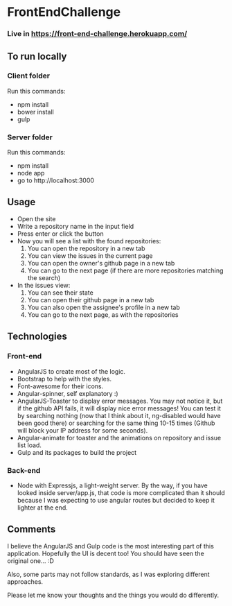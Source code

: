 # FrontEndChallenge

### Live in https://front-end-challenge.herokuapp.com/

## To run locally

### Client folder

Run this commands:

* npm install
* bower install
* gulp

### Server folder

Run this commands:

* npm install
* node app
* go to http://localhost:3000

## Usage

* Open the site
* Write a repository name in the input field
* Press enter or click the button
* Now you will see a list with the found repositories:
    1) You can open the repository in a new tab
    2) You can view the issues in the current page
    3) You can open the owner's github page in a new tab
    3) You can go to the next page (if there are more repositories matching the search)
* In the issues view:
    1) You can see their state
    2) You can open their github page in a new tab
    3) You can also open the assignee's profile in a new tab
    4) You can go to the next page, as with the repositories


## Technologies

### Front-end

* AngularJS to create most of the logic.
* Bootstrap to help with the styles.
* Font-awesome for their icons.
* Angular-spinner, self explanatory :)
* AngularJS-Toaster to display error messages. You may not notice it, but if the github API fails, it will display nice error messages! You can test it by searching nothing (now that I think about it, ng-disabled would have been good there) or searching for the same thing 10-15 times (Github will block your IP address for some seconds).
* Angular-animate for toaster and the animations on repository and issue list load.
* Gulp and its packages to build the project

### Back-end

* Node with Expressjs, a light-weight server. By the way, if you have looked inside server/app.js, that code is more complicated than it should because I was expecting to use angular routes but decided to keep it lighter at the end.

## Comments

I believe the AngularJS and Gulp code is the most interesting part of this application. Hopefully the UI is decent too! You should have seen the original one... :D

Also, some parts may not follow standards, as I was exploring different approaches.

Please let me know your thoughts and the things you would do differently.
